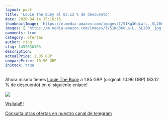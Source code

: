 ```yaml
---
layout: post
title: 'Louie The Buoy al 83.12 % de descuento'
date: 2020-04-14 15:16:15
thumbnailImage: 'https://m.media-amazon.com/images/I/51Kg3KoLa-L._SL200_.jpg'
images: [ 'https://m.media-amazon.com/images/I/51Kg3KoLa-L._SL200_.jpg' ]
comments: true
category: ofertas
author: ring
slug: 1452030103
description:
actualPrice: 1.85 GBP
comparePrice: 10.96 GBP
inStock: true
---
```


Ahora mismo tienes [Louie The Buoy](https://www.amazon.com/dp/1452030103/?tag=redken08-20) a 1.85 GBP (original: 10.96 GBP) (83.12 %  de descuento) en el siguiente enlace!

[![](https://m.media-amazon.com/images/I/51Kg3KoLa-L._SL200_.jpg)](https://www.amazon.com/dp/1452030103/?tag=redken08-20)

[Visítala!!!](https://www.amazon.com/dp/1452030103/?tag=redken08-20)

[Consulta otras ofertas en nuestro canal de telegram](https://t.me/s/ofertas25)
